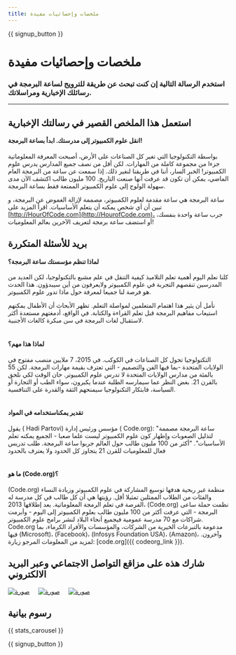 ```yaml
---
title: ملخصات وإحصائيات مفيدة
---
```


<a id="blurb"></a>

{{ signup_button }}

# ملخصات وإحصائيات مفيدة

### استخدم الرسالة التالية إن كنت تبحث عن طريقة للترويج لساعة البرمجة في رسائلك الإخبارية ومراسلاتك.

* * *

## استعمل هذا الملخص القصير في رسالتك الإخبارية

#### انقل علوم الكمبيوتر إلى مدرستك. ابدأ بساعة البرمجة!

بواسطة التكنولوجيا التي تغير كل الصناعات على الأرض، أصبحت المعرفة المعلوماتية جزءا من مجموعة كاملة من المهارات. لكن أقل من نصف جميع المدارس يدرس علوم الكمبيوتر! الخبر السار، أننا في طريقنا لنغير ذلك. إذا سمعت عن ساعة من البرمجة العام الماضي، يمكن أن تكون قد عرفت أنها صنعت التاريخ. 100 مليون طالب اكتشف الآن مدى سهولة الولوج إلى علوم الكمبيوتر الممتعة فقط بساعة البرمجة.

ساعة البرمجة هي ساعة مقدمة لعلوم الكمبيوتر، مصممة لإزالة الغموض عن البرمجة، و تبين أن أي شخص يمكنه أن يتعلم الأساسيات. اقرأ المزيد على [http://HourOfCode.com](http://HourofCode.com)، جرب ساعة واحدة بنفسك، أو استضف ساعة برمجة لتعريف الآخرين بعالم المعلوميات!

## بريد للأسئلة المتكررة

#### لماذا تنظم مؤسستك ساعة البرمجة؟

كلنا نعلم اليوم أهمية تعلم التلاميذ كيفية التنقل في علم مشبع بالتكنولوجيا، لكن العديد من المدرسين تنقصهم التجربة في علوم الكمبيوتر ولايعرفون من أين سيبدؤون. هذا الحدث هو فرصة لنا جميعا لمعرفة حول ماذا تدور علوم الكمبيوتر.

نأمل أن يثير هذا اهتمام المتعلمين لمواصلة التعلم. تظهر الأبحاث أن الأطفال يمكنهم استيعاب مفاهيم البرمجة قبل تعلم القراءة والكتابة. في الواقع، أدمغتهم مستعدة أكثر لاستقبال لغات البرمجة في سن مبكرة كالغات الأجنبية. <br /> <br />

#### لماذا هذا مهم؟

التكنولوجيا تحول كل الصناعات في الكوكب. في 2015، 7 ملايين منصب مفتوح في الولايات المتحدة -بما فيها الفن والتصميم - التي تعترف بقيمة مهارات البرمجة. لكن 55 بالمئة من مدارس الولايات المتحدة لا تدرس علوم الكمبيوتر. حان الوقت لكي نلحق بالقرن 21. بغض النظر عما سيمارسه الطلبة عندما يكبرون، سواء الطب أو التجارة أو السياسة، فابتكار التكنولوجيا سيمنحهم الثقة والقدرة على التنافسية. <br /> <br />

#### تقدير يمكناستخدامه في المواد

يقول ( Hadi Partovi) مؤسس ورئيس إدارة ( Code.org): "ساعة البرمجة مصممة لتذليل الصعوبات وإظهار كون علوم الكمبيوتر ليست علما صعبا - الجميع يمكنه تعلم الأساسيات". "أكثر من 100 مليون طالب حول العالم جربوا ساعة البرمجة. طلب تدريس فعال للمعلوميات للقرن 21 يتجاوز كل الحدود ولا يعترف بالحدود <br /> <br />

#### ما هو (Code.org)؟

(Code.org) منظمة غير ربحية هدفها توسيع المشاركة في علوم الكمبيوتر وزيادة النساء والفئات من الطلاب الممثلين تمثيلا أقل. رؤيتها هي أن كل طالب في كل مدرسة له الفرصة في تعلم الرمجة المعلوماتية. بعد إطلاقها 2013، (Code.org) نظمت حملة ساعى البرمجة - التي عرفت أكثر من 100 مليون طالب بعلوم الكمبيوتر إلى اليوم - وأبرمت شراكات مع 70 مدرسة عمومية فيجميع أنحاء البلاد لنشر برامج علوم الكمبيوتر. Code.org مدعومة بالتبرعات الخيرية من الشركات، والمؤسسات والأفراد الكرماء، بما فيها (Microsoft)، (Facebook)، (Infosys Foundation USA)، (Amazon)، وآخرون. لمزيد من المعلومات المرجو زيارة: [code.org]({{ codeorg_link }}).

## شارك هذه على مزاقع التواصل الاجتماعي وعبر البريد الالكتروني

[![صورة](/images/social-media//fit-250/social-1.png)](/images/social-media/social-1.png)&nbsp;&nbsp;&nbsp;&nbsp; [![صورة](/images/social-media/fit-250/social-2.png)](/images/social-media/social-2.png)&nbsp;&nbsp;&nbsp;&nbsp; [![صورة](/images/social-media/fit-250/social-3.png)](/images/social-media/social-3.png)&nbsp;&nbsp;&nbsp;&nbsp;

<a id="infographics"></a>

## رسوم بيانية

{{ stats_carousel }}

{{ signup_button }}